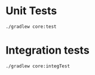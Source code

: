 # Unit Tests

```bash
./gradlew core:test
```

# Integration tests

```bash
./gradlew core:integTest
```
